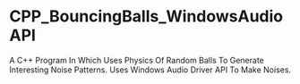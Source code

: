 # CPP_BouncingBalls_WindowsAudioAPI
A C++ Program In Which Uses Physics Of Random Balls To Generate Interesting Noise Patterns. Uses Windows Audio Driver API To Make Noises.
